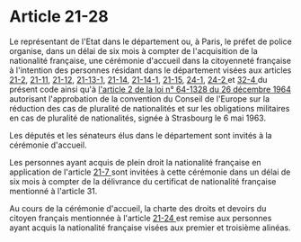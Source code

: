 # Article 21-28

<p>Le représentant de l'Etat dans le département ou, à Paris, le préfet de police organise, dans un délai de six mois à compter de l'acquisition de la nationalité française, une cérémonie d'accueil dans la citoyenneté française à l'intention des personnes résidant dans le département visées aux articles <a href='/code-civil/livre-ier-des-personnes/titre-ier-bis-de-la-nationalite-francaise/chapitre-iii-de-lacquisition-de-la-nationalite-francaise/section-1-des-modes-dacquisition-de-la-nationalite-francaise/paragraphe-2-acquisition-de-la-nationalite-francaise-a-raison-du-mariage/21-2.md'>21-2</a>, <a href='/code-civil/livre-ier-des-personnes/titre-ier-bis-de-la-nationalite-francaise/chapitre-iii-de-lacquisition-de-la-nationalite-francaise/section-1-des-modes-dacquisition-de-la-nationalite-francaise/paragraphe-3-acquisition-de-la-nationalite-francaise-a-raison-de-la-naissance-et-de-la-residence-en-france/21-11.md'>21-11</a>, <a href='/code-civil/livre-ier-des-personnes/titre-ier-bis-de-la-nationalite-francaise/chapitre-iii-de-lacquisition-de-la-nationalite-francaise/section-1-des-modes-dacquisition-de-la-nationalite-francaise/paragraphe-4-acquisition-de-la-nationalite-francaise-par-declaration-de-nationalite/21-12.md'>21-12</a>, <a href='/affichCodeArticle.do?cidTexte=LEGITEXT000006070721&idArticle=LEGIARTI000031712994&dateTexte=&categorieLien=cid' title='Code civil - art. 21-13-1 (V)'>21-13-1</a>, <a href='/code-civil/livre-ier-des-personnes/titre-ier-bis-de-la-nationalite-francaise/chapitre-iii-de-lacquisition-de-la-nationalite-francaise/section-1-des-modes-dacquisition-de-la-nationalite-francaise/paragraphe-4-acquisition-de-la-nationalite-francaise-par-declaration-de-nationalite/21-14.md'>21-14</a>, <a href='/code-civil/livre-ier-des-personnes/titre-ier-bis-de-la-nationalite-francaise/chapitre-iii-de-lacquisition-de-la-nationalite-francaise/section-1-des-modes-dacquisition-de-la-nationalite-francaise/paragraphe-5-acquisition-de-la-nationalite-francaise-par-decision-de-lautorite-publique/21-14-1.md'>21-14-1</a>, <a href='/code-civil/livre-ier-des-personnes/titre-ier-bis-de-la-nationalite-francaise/chapitre-iii-de-lacquisition-de-la-nationalite-francaise/section-1-des-modes-dacquisition-de-la-nationalite-francaise/paragraphe-5-acquisition-de-la-nationalite-francaise-par-decision-de-lautorite-publique/21-15.md'>21-15</a>, <a href='/code-civil/livre-ier-des-personnes/titre-ier-bis-de-la-nationalite-francaise/chapitre-iv-de-la-perte-de-la-decheance-et-de-la-reintegration-dans-la-nationalite-francaise/section-2-de-la-reintegration-dans-la-nationalite-francaise/24-1.md'>24-1</a>, <a href='/code-civil/livre-ier-des-personnes/titre-ier-bis-de-la-nationalite-francaise/chapitre-iv-de-la-perte-de-la-decheance-et-de-la-reintegration-dans-la-nationalite-francaise/section-2-de-la-reintegration-dans-la-nationalite-francaise/24-2.md'>24-2 </a>et <a href='/code-civil/livre-ier-des-personnes/titre-ier-bis-de-la-nationalite-francaise/chapitre-vii-des-effets-sur-la-nationalite-francaise-des-transferts-de-souverainete-relatifs-a-certains-territoires/32-4.md'>32-4 </a>du présent code ainsi qu'à <a href='/affichTexte.do?cidTexte=JORFTEXT000000684763&categorieLien=cid'>l'article 2 de la loi n° 64-1328 du 26 décembre 1964 </a>autorisant l'approbation de la convention du Conseil de l'Europe sur la réduction des cas de pluralité de nationalités et sur les obligations militaires en cas de pluralité de nationalités, signée à Strasbourg le 6 mai 1963. </p><p>Les députés et les sénateurs élus dans le département sont invités à la cérémonie d'accueil. </p><p>Les personnes ayant acquis de plein droit la nationalité française en application de l'article <a href='/code-civil/livre-ier-des-personnes/titre-ier-bis-de-la-nationalite-francaise/chapitre-iii-de-lacquisition-de-la-nationalite-francaise/section-1-des-modes-dacquisition-de-la-nationalite-francaise/paragraphe-3-acquisition-de-la-nationalite-francaise-a-raison-de-la-naissance-et-de-la-residence-en-france/21-7.md'>21-7 </a>sont invitées à cette cérémonie dans un délai de six mois à compter de la délivrance du certificat de nationalité française mentionné à l'article 31. </p><p>Au cours de la cérémonie d'accueil, la charte des droits et devoirs du citoyen français mentionnée à l'article <a href='/code-civil/livre-ier-des-personnes/titre-ier-bis-de-la-nationalite-francaise/chapitre-iii-de-lacquisition-de-la-nationalite-francaise/section-1-des-modes-dacquisition-de-la-nationalite-francaise/paragraphe-5-acquisition-de-la-nationalite-francaise-par-decision-de-lautorite-publique/21-24.md'>21-24 </a>est remise aux personnes ayant acquis la nationalité française visées aux premier et troisième alinéas.</p>